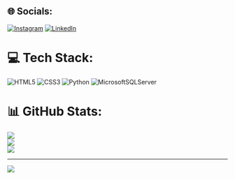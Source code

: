 
## 🌐 Socials:
[![Instagram](https://img.shields.io/badge/Instagram-%23E4405F.svg?logo=Instagram&logoColor=white)](https://instagram.com/halilsenkardesler) [![LinkedIn](https://img.shields.io/badge/LinkedIn-%230077B5.svg?logo=linkedin&logoColor=white)](https://linkedin.com/in/https://www.linkedin.com/in/halil-%C5%9Fenkarde%C5%9Fler-6a8786242/) 

# 💻 Tech Stack:
![HTML5](https://img.shields.io/badge/html5-%23E34F26.svg?style=for-the-badge&logo=html5&logoColor=white) ![CSS3](https://img.shields.io/badge/css3-%231572B6.svg?style=for-the-badge&logo=css3&logoColor=white) ![Python](https://img.shields.io/badge/python-3670A0?style=for-the-badge&logo=python&logoColor=ffdd54) ![MicrosoftSQLServer](https://img.shields.io/badge/Microsoft%20SQL%20Server-CC2927?style=for-the-badge&logo=microsoft%20sql%20server&logoColor=white)
# 📊 GitHub Stats:
![](https://github-readme-stats.vercel.app/api?username=Halilsenkardesler&theme=nord&hide_border=false&include_all_commits=false&count_private=false)<br/>
![](https://github-readme-streak-stats.herokuapp.com/?user=Halilsenkardesler&theme=nord&hide_border=false)<br/>
![](https://github-readme-stats.vercel.app/api/top-langs/?username=Halilsenkardesler&theme=nord&hide_border=false&include_all_commits=false&count_private=false&layout=compact)

---
[![](https://visitcount.itsvg.in/api?id=Halilsenkardesler&icon=0&color=0)](https://visitcount.itsvg.in)

<!-- Proudly created with GPRM ( https://gprm.itsvg.in ) -->
